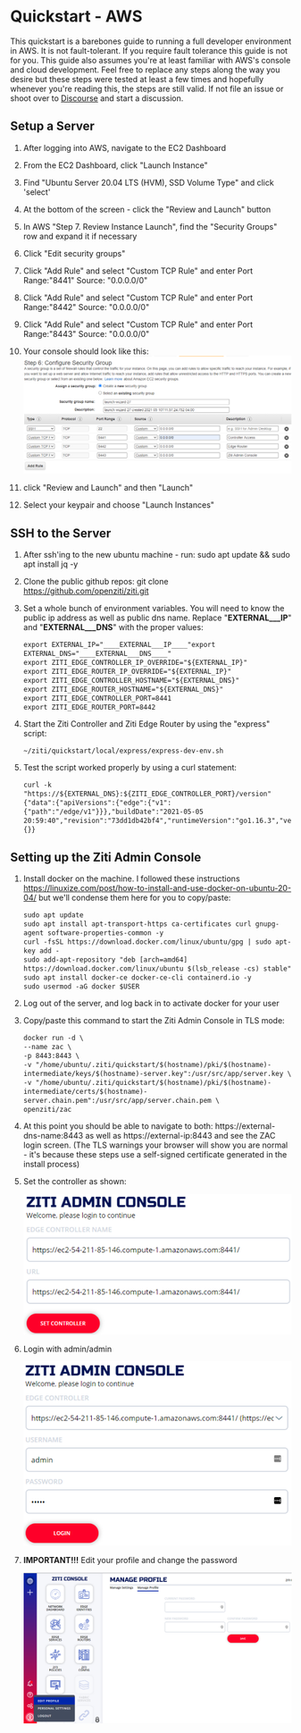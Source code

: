 # Quickstart - AWS

This quickstart is a barebones guide to running a full developer environment in AWS. It is not fault-tolerant. If you require fault tolerance this guide is not for you. This guide also assumes you're at least familiar with AWS's console and cloud development. Feel free to replace any steps along the way you desire but these steps were tested at least a few times and hopefully whenever you're reading this, the steps are still valid. If not file an issue or shoot over to [Discourse](https://openziti.discourse.group/) and start a discussion.

## Setup a Server

1. After logging into AWS, navigate to the EC2 Dashboard
1. From the EC2 Dashboard, click "Launch Instance"
1. Find "Ubuntu Server 20.04 LTS (HVM), SSD Volume Type" and click 'select'
1. At the bottom of the screen - click the "Review and Launch" button
1. In AWS "Step 7. Review Instance Launch", find the "Security Groups" row and expand it if necessary
1. Click "Edit security groups"
1. Click "Add Rule" and select "Custom TCP Rule" and enter Port Range:"8441" Source: "0.0.0.0/0"
1. Click "Add Rule" and select "Custom TCP Rule" and enter Port Range:"8442" Source: "0.0.0.0/0"
1. Click "Add Rule" and select "Custom TCP Rule" and enter Port Range:"8443" Source: "0.0.0.0/0"
1. Your console should look like this:
   ![img.png](img.png)

1. click "Review and Launch" and then "Launch"
1. Select your keypair and choose "Launch Instances"

## SSH to the Server

1. After ssh'ing to the new ubuntu machine - run: sudo apt update && sudo apt install jq -y
1. Clone the public github repos: git clone https://github.com/openziti/ziti.git
1. Set a whole bunch of environment variables. You will need to know the public ip address as well as public dns name. Replace "____EXTERNAL___IP____" and "____EXTERNAL___DNS____" with the proper values:

       export EXTERNAL_IP="____EXTERNAL___IP____"export EXTERNAL_DNS="____EXTERNAL___DNS____"
       export ZITI_EDGE_CONTROLLER_IP_OVERRIDE="${EXTERNAL_IP}"
       export ZITI_EDGE_ROUTER_IP_OVERRIDE="${EXTERNAL_IP}"
       export ZITI_EDGE_CONTROLLER_HOSTNAME="${EXTERNAL_DNS}"
       export ZITI_EDGE_ROUTER_HOSTNAME="${EXTERNAL_DNS}"
       export ZITI_EDGE_CONTROLLER_PORT=8441
       export ZITI_EDGE_ROUTER_PORT=8442
1. Start the Ziti Controller and Ziti Edge Router by using the "express" script:

       ~/ziti/quickstart/local/express/express-dev-env.sh
1. Test the script worked properly by using a curl statement:

       curl -k "https://${EXTERNAL_DNS}:${ZITI_EDGE_CONTROLLER_PORT}/version"
       {"data":{"apiVersions":{"edge":{"v1":{"path":"/edge/v1"}}},"buildDate":"2021-05-05 20:59:40","revision":"73dd1db42bf4","runtimeVersion":"go1.16.3","version":"v0.19.13"},"meta":{}}

## Setting up the Ziti Admin Console

1. Install docker on the machine. I followed these instructions https://linuxize.com/post/how-to-install-and-use-docker-on-ubuntu-20-04/ but we'll condense them here for you to copy/paste:

       sudo apt update
       sudo apt install apt-transport-https ca-certificates curl gnupg-agent software-properties-common -y
       curl -fsSL https://download.docker.com/linux/ubuntu/gpg | sudo apt-key add -
       sudo add-apt-repository "deb [arch=amd64] https://download.docker.com/linux/ubuntu $(lsb_release -cs) stable"
       sudo apt install docker-ce docker-ce-cli containerd.io -y
       sudo usermod -aG docker $USER
1. Log out of the server, and log back in to activate docker for your user
1. Copy/paste this command to start the Ziti Admin Console in TLS mode:

       docker run -d \
       --name zac \
       -p 8443:8443 \
       -v "/home/ubuntu/.ziti/quickstart/$(hostname)/pki/$(hostname)-intermediate/keys/$(hostname)-server.key":/usr/src/app/server.key \
       -v "/home/ubuntu/.ziti/quickstart/$(hostname)/pki/$(hostname)-intermediate/certs/$(hostname)-server.chain.pem":/usr/src/app/server.chain.pem \
       openziti/zac
1. At this point you should be able to navigate to both: https://external-dns-name:8443 as well as https://external-ip:8443 and see the ZAC login screen. (The TLS warnings your browser will show you are normal - it's because these steps use a self-signed certificate generated in the install process)
1. Set the controller as shown:

   ![img_1.png](img_1.png)
1. Login with admin/admin

   ![img_2.png](img_2.png)

1. **IMPORTANT!!!** Edit your profile and change the password

   ![img_3.png](img_3.png)